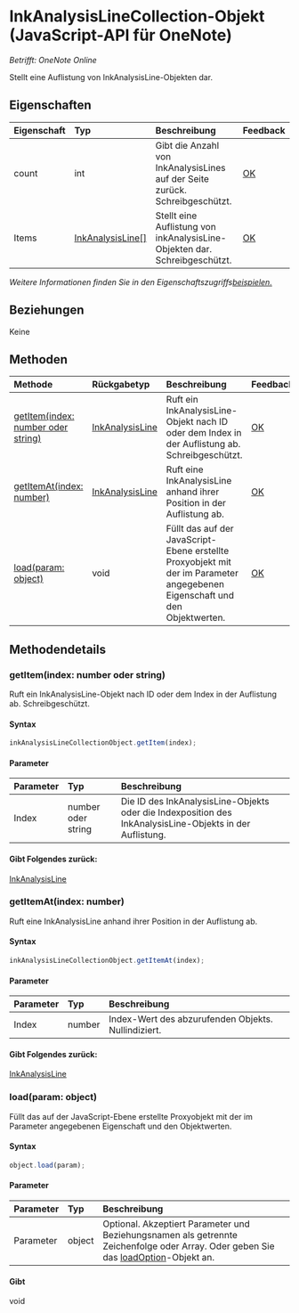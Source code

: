 # InkAnalysisLineCollection-Objekt (JavaScript-API für OneNote)

_Betrifft: OneNote Online_  


Stellt eine Auflistung von InkAnalysisLine-Objekten dar.

## Eigenschaften

| Eigenschaft     | Typ   |Beschreibung|Feedback|
|:---------------|:--------|:----------|:-------|
|count|int|Gibt die Anzahl von InkAnalysisLines auf der Seite zurück. Schreibgeschützt.|[OK](https://github.com/OfficeDev/office-js-docs/issues/new?title=OneNote-inkAnalysisLineCollection-count)|
|Items|[InkAnalysisLine[]](inkanalysisline.md)|Stellt eine Auflistung von inkAnalysisLine-Objekten dar. Schreibgeschützt.|[OK](https://github.com/OfficeDev/office-js-docs/issues/new?title=OneNote-inkAnalysisLineCollection-items)|

_Weitere Informationen finden Sie in den Eigenschaftszugriffs[beispielen.](#beispielen.)_

## Beziehungen
Keine


## Methoden

| Methode           | Rückgabetyp    |Beschreibung| Feedback|
|:---------------|:--------|:----------|:-------|
|[getItem(index: number oder string)](#getitemindex-number-oder-string)|[InkAnalysisLine](inkanalysisline.md)|Ruft ein InkAnalysisLine-Objekt nach ID oder dem Index in der Auflistung ab. Schreibgeschützt.|[OK](https://github.com/OfficeDev/office-js-docs/issues/new?title=OneNote-inkAnalysisLineCollection-getItem)|
|[getItemAt(index: number)](#getitematindex-number)|[InkAnalysisLine](inkanalysisline.md)|Ruft eine InkAnalysisLine anhand ihrer Position in der Auflistung ab.|[OK](https://github.com/OfficeDev/office-js-docs/issues/new?title=OneNote-inkAnalysisLineCollection-getItemAt)|
|[load(param: object)](#loadparam-object)|void|Füllt das auf der JavaScript-Ebene erstellte Proxyobjekt mit der im Parameter angegebenen Eigenschaft und den Objektwerten.|[OK](https://github.com/OfficeDev/office-js-docs/issues/new?title=OneNote-inkAnalysisLineCollection-load)|

## Methodendetails


### getItem(index: number oder string)
Ruft ein InkAnalysisLine-Objekt nach ID oder dem Index in der Auflistung ab. Schreibgeschützt.

#### Syntax
```js
inkAnalysisLineCollectionObject.getItem(index);
```

#### Parameter
| Parameter    | Typ   |Beschreibung|
|:---------------|:--------|:----------|
|Index|number oder string|Die ID des InkAnalysisLine-Objekts oder die Indexposition des InkAnalysisLine-Objekts in der Auflistung.|

#### Gibt Folgendes zurück:
[InkAnalysisLine](inkanalysisline.md)

### getItemAt(index: number)
Ruft eine InkAnalysisLine anhand ihrer Position in der Auflistung ab.

#### Syntax
```js
inkAnalysisLineCollectionObject.getItemAt(index);
```

#### Parameter
| Parameter    | Typ   |Beschreibung|
|:---------------|:--------|:----------|
|Index|number|Index-Wert des abzurufenden Objekts. Nullindiziert.|

#### Gibt Folgendes zurück:
[InkAnalysisLine](inkanalysisline.md)

### load(param: object)
Füllt das auf der JavaScript-Ebene erstellte Proxyobjekt mit der im Parameter angegebenen Eigenschaft und den Objektwerten.

#### Syntax
```js
object.load(param);
```

#### Parameter
| Parameter    | Typ   |Beschreibung|
|:---------------|:--------|:----------|
|Parameter|object|Optional. Akzeptiert Parameter und Beziehungsnamen als getrennte Zeichenfolge oder Array. Oder geben Sie das [loadOption](loadoption.md)-Objekt an.|

#### Gibt 
void
